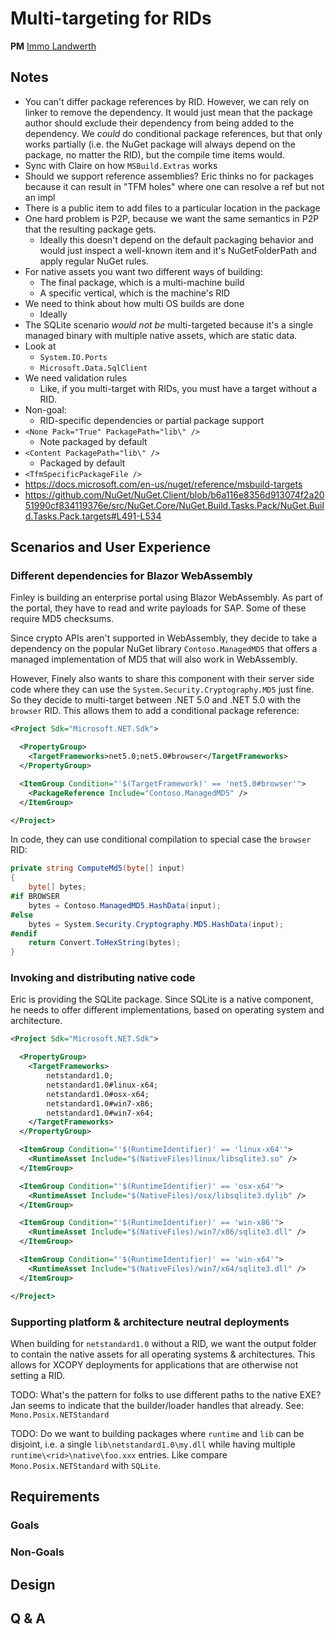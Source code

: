 # Multi-targeting for RIDs

**PM** [Immo Landwerth](https://github.com/terrajobst)

## Notes

* You can't differ package references by RID. However, we can rely on linker to
  remove the dependency. It would just mean that the package author should
  exclude their dependency from being added to the dependency. We *could* do
  conditional package references, but that only works partially (i.e. the NuGet
  package will always depend on the package, no matter the RID), but the compile
  time items would.
* Sync with Claire on how `MSBuild.Extras` works
* Should we support reference assemblies? Eric thinks no for packages because it
  can result in "TFM holes" where one can resolve a ref but not an impl
* There is a public item to add files to a particular location in the package
* One hard problem is P2P, because we want the same semantics in P2P that the
  resulting package gets.
    - Ideally this doesn't depend on the default packaging behavior and would
      just inspect a well-known item and it's NuGetFolderPath and apply regular
      NuGet rules.
* For native assets you want two different ways of building:
    - The final package, which is a multi-machine build
    - A specific vertical, which is the machine's RID
* We need to think about how multi OS builds are done
    - Ideally 
* The SQLite scenario *would not be* multi-targeted because it's a single
  managed binary with multiple native assets, which are static data.
* Look at
    - `System.IO.Ports`
    - `Microsoft.Data.SqlClient`
* We need validation rules
    - Like, if you multi-target with RIDs, you must have a target without a RID.
* Non-goal:
    - RID-specific dependencies or partial package support
* `<None Pack="True" PackagePath="lib\" />`
    - Note packaged by default
* `<Content PackagePath="lib\" />`
    - Packaged by default
* `<TfmSpecificPackageFile />`
* https://docs.microsoft.com/en-us/nuget/reference/msbuild-targets
* https://github.com/NuGet/NuGet.Client/blob/b6a116e8356d913074f2a2051990cf834119376e/src/NuGet.Core/NuGet.Build.Tasks.Pack/NuGet.Build.Tasks.Pack.targets#L491-L534

## Scenarios and User Experience

### Different dependencies for Blazor WebAssembly

Finley is building an enterprise portal using Blazor WebAssembly. As part of the
portal, they have to read and write payloads for SAP. Some of these require MD5
checksums.

Since crypto APIs aren't supported in WebAssembly, they decide to take a
dependency on the popular NuGet library `Contoso.ManagedMD5` that offers a
managed implementation of MD5 that will also work in WebAssembly.

However, Finely also wants to share this component with their server side code
where they can use the `System.Security.Cryptography.MD5` just fine. So they
decide to multi-target between .NET 5.0 and .NET 5.0 with the `browser` RID.
This allows them to add a conditional package reference:

```XML
<Project Sdk="Microsoft.NET.Sdk">

  <PropertyGroup>
    <TargetFrameworks>net5.0;net5.0#browser</TargetFrameworks>
  </PropertyGroup>

  <ItemGroup Condition="'$(TargetFramework)' == 'net5.0#browser'">
    <PackageReference Include="Contoso.ManagedMD5" />
  </ItemGroup>

</Project>
```

In code, they can use conditional compilation to special case the `browser` RID:

```C#
private string ComputeMd5(byte[] input)
{
    byte[] bytes;
#if BROWSER
    bytes = Contoso.ManagedMD5.HashData(input);
#else
    bytes = System.Security.Cryptography.MD5.HashData(input);
#endif
    return Convert.ToHexString(bytes);
}
```

### Invoking and distributing native code

Eric is providing the SQLite package. Since SQLite is a native component, he
needs to offer different implementations, based on operating system and
architecture.

```XML
<Project Sdk="Microsoft.NET.Sdk">

  <PropertyGroup>
    <TargetFrameworks>
        netstandard1.0;
        netstandard1.0#linux-x64;
        netstandard1.0#osx-x64;
        netstandard1.0#win7-x86;
        netstandard1.0#win7-x64;
    </TargetFrameworks>
  </PropertyGroup>

  <ItemGroup Condition="'$(RuntimeIdentifier)' == 'linux-x64'">
    <RuntimeAsset Include="$(NativeFiles)linux/libsqlite3.so" />
  </ItemGroup>

  <ItemGroup Condition="'$(RuntimeIdentifier)' == 'osx-x64'">
    <RuntimeAsset Include="$(NativeFiles)/osx/libsqlite3.dylib" />
  </ItemGroup>

  <ItemGroup Condition="'$(RuntimeIdentifier)' == 'win-x86'">
    <RuntimeAsset Include="$(NativeFiles)/win7/x86/sqlite3.dll" />
  </ItemGroup>

  <ItemGroup Condition="'$(RuntimeIdentifier)' == 'win-x64'">
    <RuntimeAsset Include="$(NativeFiles)/win7/x64/sqlite3.dll" />
  </ItemGroup>

</Project>
```

### Supporting platform & architecture neutral deployments

When building for `netstandard1.0` without a RID, we want the output folder to
contain the native assets for all operating systems & architectures. This allows
for XCOPY deployments for applications that are otherwise not setting a RID.

TODO: What's the pattern for folks to use different paths to the native EXE?
      Jan seems to indicate that the builder/loader handles that already.
      See: `Mono.Posix.NETStandard`

TODO: Do we want to building packages where `runtime` and `lib` can be disjoint,
      i.e. a single `lib\netstandard1.0\my.dll` while having multiple
      `runtime\<rid>\native\foo.xxx` entries. Like compare `Mono.Posix.NETStandard`
      with `SQLite`.

## Requirements

### Goals

### Non-Goals

## Design

## Q & A
